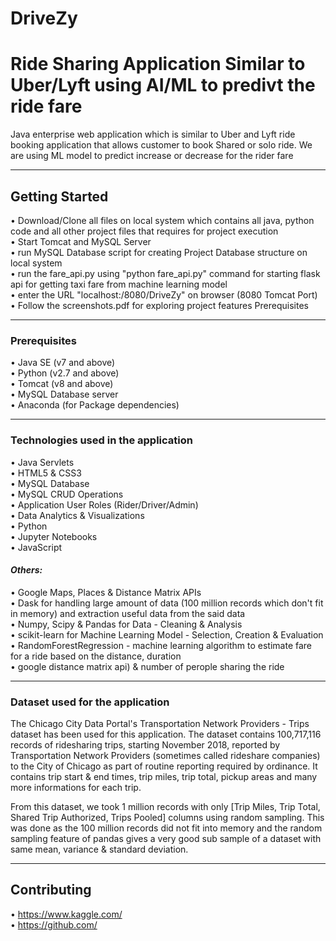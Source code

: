 # DriveZy
# Ride Sharing Application Similar to Uber/Lyft using AI/ML to predivt the ride fare
Java enterprise web application which is similar to Uber and Lyft ride booking application that allows customer to book Shared or solo ride. We are using ML model to predict increase or decrease for the rider fare 

***

## Getting Started
•	Download/Clone all files on local system which contains all java, python code and all other project files that requires for project execution  
•	Start Tomcat and MySQL Server  
•	run MySQL Database script for creating Project Database structure on local system  
•	run the fare_api.py using "python fare_api.py" command for starting flask api for getting taxi fare from machine learning model  
•	enter the URL "localhost:/8080/DriveZy" on browser (8080 Tomcat Port)  
•	Follow the screenshots.pdf for exploring project features Prerequisites  

***

### Prerequisites
•	Java SE (v7 and above)  
•	Python (v2.7 and above)  
•	Tomcat (v8 and above)  
•	MySQL Database server  
•	Anaconda (for Package dependencies)   

***

### Technologies used in the application

•   Java Servlets  
•   HTML5 & CSS3  
•   MySQL Database  
•   MySQL CRUD Operations  
•   Application User Roles (Rider/Driver/Admin)  
•   Data Analytics & Visualizations  
•   Python  
•   Jupyter Notebooks  
•   JavaScript  
#### _Others:_

•   Google Maps, Places & Distance Matrix APIs  
•   Dask for handling large amount of data (100 million records which don't fit in memory) and extraction useful data from the said data  
•   Numpy, Scipy & Pandas for Data - Cleaning & Analysis  
•   scikit-learn for Machine Learning Model - Selection, Creation & Evaluation  
•   RandomForestRegression - machine learning algorithm to estimate fare for a ride based on the distance, duration  
•   google distance matrix api) & number of perople sharing the ride  

***

### Dataset used for the application

The Chicago City Data Portal's Transportation Network Providers - Trips dataset has been used for this application. The dataset contains 100,717,116 records of ridesharing trips, starting November 2018, reported by Transportation Network Providers (sometimes called rideshare companies) to the City of Chicago as part of routine reporting required by ordinance. It contains trip start & end times, trip miles, trip total, pickup areas and many more informations for each trip.

From this dataset, we took 1 million records with only [Trip Miles, Trip Total, Shared Trip Authorized, Trips Pooled] columns using random sampling. This was done as the 100 million records did not fit into memory and the random sampling feature of pandas gives a very good sub sample of a dataset with same mean, variance & standard deviation.

 ***
 
## Contributing  
•	https://www.kaggle.com/  
•	https://github.com/  

